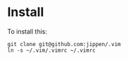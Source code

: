 Install
=======

To install this:

    git clone git@github.com:jippen/.vim 
    ln -s ~/.vim/.vimrc ~/.vimrc 
